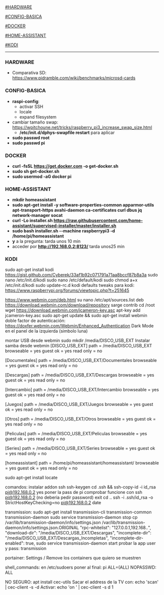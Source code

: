 [#HARDWARE](#HARDWARE)

[#CONFIG-BASICA](#CONFIG-BASICA)

[#DOCKER](#DOCKER)

[#HOME-ASSISTANT](#HOME-ASSISTANT)

[#KODI](#KODI)

------------

### HARDWARE

  - Comparativa SD: https://www.pidramble.com/wiki/benchmarks/microsd-cards

### CONFIG-BASICA

  - **raspi-config**:
      - activar SSH
      - locale
      - expand filesystem
  - cambiar tamaño swap: https://wpitchoune.net/tricks/raspberry_pi3_increase_swap_size.html
      - **/etc/init.d/dphys-swapfile restart** para aplicar
  - **sudo passwd root**
  - **sudo passwd pi**

### DOCKER

  - **curl -fsSL https://get.docker.com -o get-docker.sh**
  - **sudo sh get-docker.sh**
  - **sudo usermod -aG docker pi**


### HOME-ASSISTANT

  - **mkdir homeassistant**
  - **sudo apt-get install -y software-properties-common apparmor-utils apt-transport-https avahi-daemon ca-certificates curl dbus jq network-manager socat**
  - **curl -Lo installer.sh https://raw.githubusercontent.com/home-assistant/supervised-installer/master/installer.sh**
  - **sudo bash installer.sh --machine raspberrypi3 -d /home/pi/homeassistant**
  - **y** a la pregunta: tarda unos 10 min
  - acceder por **http://192.168.0.2:8123/** tarda unos25 min


### KODI

sudo apt-get install kodi
https://gist.github.com/Cyberek/33af1b92c071791a71aa8bccf87b8a3a
sudo nano /etc/init.d/kodi
sudo nano /etc/default/kodi
sudo chmod a+x /etc/init.d/kodi
sudo update-rc.d kodi defaults
tweaks para kodi: https://www.raspberrypi.org/forums/viewtopic.php?t=251645

https://www.webmin.com/deb.html
su
nano /etc/apt/sources.list
deb https://download.webmin.com/download/repository sarge contrib
cd /root
wget https://download.webmin.com/jcameron-key.asc
apt-key add jcameron-key.asc
sudo apt-get update && sudo apt-get install webmin
doble factor de autenticación: https://doxfer.webmin.com/Webmin/Enhanced_Authentication
Dark Mode en el panel de la izquierda (simbolo luna)


montar USB desde webmin
sudo mkdir /media/DISCO_USB_EXT
Instalar samba desde webmin
[DISCO_USB_EXT]
	path = /media/DISCO_USB_EXT
    browseable = yes
    guest ok = yes
    read only = no

[Documentales]
	path = /media/DISCO_USB_EXT/Documentales
    browseable = yes
    guest ok = yes
    read only = no

[Descargas]
	path = /media/DISCO_USB_EXT/Descargas
    browseable = yes
    guest ok = yes
    read only = no

[Intercambio]
	path = /media/DISCO_USB_EXT/Intercambio
    browseable = yes
    guest ok = yes
    read only = no

[Juegos]
	path = /media/DISCO_USB_EXT/Juegos
    browseable = yes
    guest ok = yes
    read only = no

[Otros]
	path = /media/DISCO_USB_EXT/Otros
    browseable = yes
    guest ok = yes
    read only = no

[Peliculas]
	path = /media/DISCO_USB_EXT/Peliculas
    browseable = yes
    guest ok = yes
    read only = no

[Series]
	path = /media/DISCO_USB_EXT/Series
    browseable = yes
    guest ok = yes
    read only = no

[homeassistant]
	path = /home/pi/homeassistant/homeassistant/
    browseable = yes
    guest ok = yes
    read only = no


sudo apt-get install locate


comandos:
instalar addon ssh
ssh-keygen
cd .ssh && ssh-copy-id -i id_rsa pi@192.168.0.2
yes
poner la pass de pi
comprobar funcione con ssh pi@192.168.0.2 (no deberia pedir password)
exit
cd ..
ssh -i .ssh/id_rsa -o StrictHostKeyChecking=no pi@192.168.0.2 date


transmission:
sudo apt-get install transmission-cli transmission-common transmission-daemon
sudo service transmission-daemon stop
cp /var/lib/transmission-daemon/info/settings.json /var/lib/transmission-daemon/info/settings.json.ORIGINAL
"rpc-whitelist": "127.0.0.1,192.168.*.*",
"download-dir": "/media/DISCO_USB_EXT/Descargas",
"incomplete-dir": "/media/DISCO_USB_EXT/Descargas_Incompletas",
"incomplete-dir-enabled": true,
sudo service transmission-daemon start
probar la app user y pass: transmission


portainer:
Settings / Remove los containers que quiero se muestren

shell_commands:
en /etc/sudoers poner al final: pi ALL=(ALL) NOPASSWD: ALL


NO SEGURO:
apt install cec-utils
Sacar el address de la TV con: echo 'scan' | cec-client -s -d
Activar: echo 'on <DEVICEADDRESS>' | cec-client -s d 1
